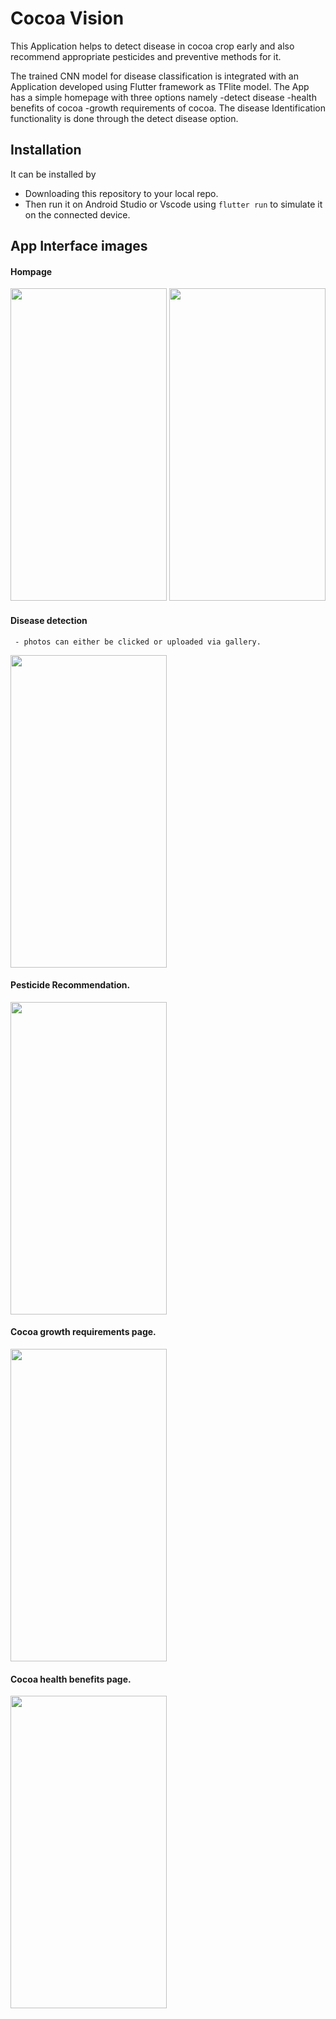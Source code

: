 # Cocoa Vision

This Application helps to detect disease in cocoa crop early and also recommend appropriate pesticides and preventive methods for it.

The trained CNN model for disease classification is integrated with an Application developed using Flutter framework as TFlite model.
The App has a simple homepage with three options namely 
-detect disease
-health benefits of cocoa 
-growth requirements of cocoa.
The disease Identification functionality is done through the detect disease option. 

## Installation

It can be installed by
 - Downloading this repository to your local repo.
 - Then run it on Android Studio or Vscode using `flutter run` to simulate it on the connected device.


## App Interface images
#### Hompage
<img src="https://github.com/AVKavan/Cocoa-Vision-App/assets/107805278/eace71a1-f5dc-4943-991b-0c830798ed2c" width="250" height="500" />
<img src="https://github.com/AVKavan/Cocoa-Vision-App/assets/107805278/69bd48c1-49f6-4698-b57b-4116a6f99847" width="250" height="500" />

#### Disease detection 
     - photos can either be clicked or uploaded via gallery.
<img src="https://github.com/AVKavan/Cocoa-Vision-App/assets/107805278/2473aaf3-64db-4f41-8f32-ef980d73809c" width="250" height="500" />

#### Pesticide Recommendation.
<img src="https://github.com/AVKavan/Cocoa-Vision-App/assets/107805278/14f6365f-69f7-4e7f-9575-aaa40bef9413" width="250" height="500" />

#### Cocoa growth requirements page.
<img src="https://github.com/AVKavan/Cocoa-Vision-App/assets/107805278/b5338fad-c9db-4837-bfa0-48fdf432d302" width="250" height="500" />

#### Cocoa health benefits page.
<img src="https://github.com/AVKavan/Cocoa-Vision-App/assets/107805278/46eef148-b4e9-452f-bbda-a4df500adebb" width="250" height="500" />








     
